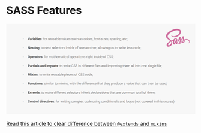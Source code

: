 # SASS Features

![example](../md-images/12.png)

[Read this article to clear difference between `@extends` and `mixins`](https://stackoverflow.com/questions/30744625/sass-and-bootstrap-mixins-vs-extend)
